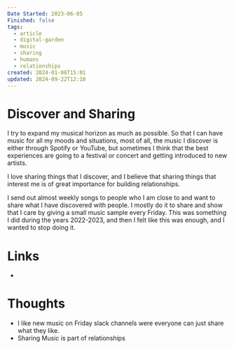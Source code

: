 ```yaml
---
Date Started: 2023-06-05
Finished: false
tags:
  - article
  - digital-garden
  - music
  - sharing
  - humans
  - relationships
created: 2024-01-06T15:01
updated: 2024-09-22T12:10
---
```

# Discover and Sharing
I try to expand my musical horizon as much as possible. So that I can have music for all my moods and situations, most of all, the music I discover is either through Spotify or YouTube, but sometimes I think that the best experiences are going to a festival or concert and getting introduced to new artists. 

I love sharing things that I discover, and I believe that sharing things that interest me is of great importance for building relationships. 

I send out almost weekly songs to people who I am close to and want to share what I have discovered with people. I mostly do it to share and show that I care by giving a small music sample every Friday.  This was something I did during the years 2022-2023, and then I felt like this was enough, and I wanted to stop doing it. 




# Links
- 

# Thoughts 
-  I like new music on Friday slack channels were everyone can just share what they like. 
- Sharing Music is part of relationships 






